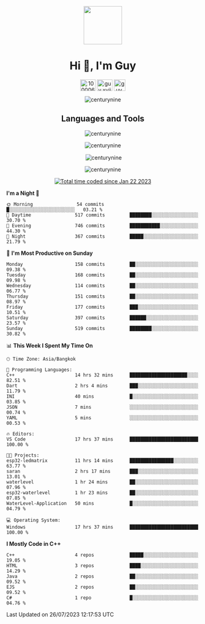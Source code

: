 
<p align="center"> <img src="https://user-images.githubusercontent.com/109062980/213915698-3e79c409-24f8-4471-a5f8-e7a842ad3a0a.gif" width="100" /> </p>
 
<h1 align="center">Hi 👋, I'm Guy</h1>
<p align="center">
<a href="https://fb.com/100006608053988" target="blank"><img align="center" src="https://raw.githubusercontent.com/rahuldkjain/github-profile-readme-generator/master/src/images/icons/Social/facebook.svg" alt="100006608053988" height="30" width="40" /></a>
<a href="https://instagram.com/guy.xvii" target="blank"><img align="center" src="https://raw.githubusercontent.com/rahuldkjain/github-profile-readme-generator/master/src/images/icons/Social/instagram.svg" alt="guy.xvii" height="30" width="40" /></a>
<a href="mailto:lowlifeix@gmail.com" target="blank"><img align="center" src="https://user-images.githubusercontent.com/109062980/226533395-e26b601f-4b8f-456f-affd-55dc944b4149.png" alt="guy.xvii" height="30" width="30" /></a>
</p>

<p align="center"> <img src="https://komarev.com/ghpvc/?username=centurynine&label=Profile%20views&color=0e75b6&style=for-the-badge" alt="centurynine" /> </p>

<h2 align="center">Languages and Tools</h3>

<!-- https://skillicons.dev/ -->
<p align="center">
<img src="https://skillicons.dev/icons?i=html,css,js,bootstrap,jquery,figma,cloudflare,nodejs,php,java,c,cs,cpp,py,dart,flutter,firebase,androidstudio,git,github,linux,docker,kubernetes,sqlite,mysql,mongodb,postman,nginx,express,arduino" alt="centurynine" /> 
</p>
 
<p align="center"><img align="center" src="https://github-readme-stats.vercel.app/api/top-langs?username=centurynine&show_icons=true&locale=en&layout=compact&theme=" alt="centurynine" /></p>

<p align="center">&nbsp;<img align="center" src="https://github-readme-stats.vercel.app/api?username=centurynine&show_icons=true&locale=en&theme=" alt="centurynine" /></p>

<p align="center"><img align="center" src="https://github-readme-streak-stats.herokuapp.com/?user=centurynine&theme=" alt="centurynine" /></p>
<p align="center">
<a href="https://wakatime.com/@9ded98d1-6308-4a11-a75a-63f31fdc4e7a"><img src="https://wakatime.com/badge/user/9ded98d1-6308-4a11-a75a-63f31fdc4e7a.svg" alt="Total time coded since Jan 22 2023" /></a>
  
<!--START_SECTION:waka-->
**I'm a Night 🦉** 

```text
🌞 Morning                54 commits          █░░░░░░░░░░░░░░░░░░░░░░░░   03.21 % 
🌆 Daytime                517 commits         ████████░░░░░░░░░░░░░░░░░   30.70 % 
🌃 Evening                746 commits         ███████████░░░░░░░░░░░░░░   44.30 % 
🌙 Night                  367 commits         █████░░░░░░░░░░░░░░░░░░░░   21.79 % 
```
📅 **I'm Most Productive on Sunday** 

```text
Monday                   158 commits         ██░░░░░░░░░░░░░░░░░░░░░░░   09.38 % 
Tuesday                  168 commits         ██░░░░░░░░░░░░░░░░░░░░░░░   09.98 % 
Wednesday                114 commits         ██░░░░░░░░░░░░░░░░░░░░░░░   06.77 % 
Thursday                 151 commits         ██░░░░░░░░░░░░░░░░░░░░░░░   08.97 % 
Friday                   177 commits         ███░░░░░░░░░░░░░░░░░░░░░░   10.51 % 
Saturday                 397 commits         ██████░░░░░░░░░░░░░░░░░░░   23.57 % 
Sunday                   519 commits         ████████░░░░░░░░░░░░░░░░░   30.82 % 
```


📊 **This Week I Spent My Time On** 

```text
🕑︎ Time Zone: Asia/Bangkok

💬 Programming Languages: 
C++                      14 hrs 32 mins      █████████████████████░░░░   82.51 % 
Dart                     2 hrs 4 mins        ███░░░░░░░░░░░░░░░░░░░░░░   11.79 % 
INI                      40 mins             █░░░░░░░░░░░░░░░░░░░░░░░░   03.85 % 
JSON                     7 mins              ░░░░░░░░░░░░░░░░░░░░░░░░░   00.74 % 
YAML                     5 mins              ░░░░░░░░░░░░░░░░░░░░░░░░░   00.53 % 

🔥 Editors: 
VS Code                  17 hrs 37 mins      █████████████████████████   100.00 % 

🐱‍💻 Projects: 
esp32-ledmatrix          11 hrs 14 mins      ████████████████░░░░░░░░░   63.77 % 
saran                    2 hrs 17 mins       ███░░░░░░░░░░░░░░░░░░░░░░   13.01 % 
waterlevel               1 hr 24 mins        ██░░░░░░░░░░░░░░░░░░░░░░░   07.96 % 
esp32-waterlevel         1 hr 23 mins        ██░░░░░░░░░░░░░░░░░░░░░░░   07.85 % 
WaterLevel-Application   50 mins             █░░░░░░░░░░░░░░░░░░░░░░░░   04.79 % 

💻 Operating System: 
Windows                  17 hrs 37 mins      █████████████████████████   100.00 % 
```

**I Mostly Code in C++** 

```text
C++                      4 repos             █████░░░░░░░░░░░░░░░░░░░░   19.05 % 
HTML                     3 repos             ████░░░░░░░░░░░░░░░░░░░░░   14.29 % 
Java                     2 repos             ██░░░░░░░░░░░░░░░░░░░░░░░   09.52 % 
EJS                      2 repos             ██░░░░░░░░░░░░░░░░░░░░░░░   09.52 % 
C#                       1 repo              █░░░░░░░░░░░░░░░░░░░░░░░░   04.76 % 
```




 Last Updated on 26/07/2023 12:17:53 UTC
<!--END_SECTION:waka-->
  
</p>

